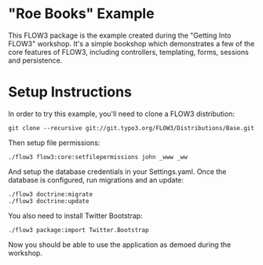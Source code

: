 # "Roe Books" Example

This FLOW3 package is the example created during the "Getting Into FLOW3" workshop. It's a simple bookshop which demonstrates a few of the core features of FLOW3, including controllers, templating, forms, sessions and persistence.

# Setup Instructions

In order to try this example, you'll need to clone a FLOW3 distribution:

	git clone --recursive git://git.typo3.org/FLOW3/Distributions/Base.git

Then setup file permissions:

	./flow3 flow3:core:setfilepermissions john _www _ww

And setup the database credentials in your Settings.yaml. Once the database is configured, run migrations and an update:

	./flow3 doctrine:migrate
	./flow3 doctrine:update

You also need to install Twitter Bootstrap:

	./flow3 package:import Twitter.Bootstrap

Now you should be able to use the application as demoed during the workshop.